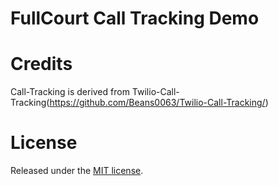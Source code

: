 FullCourt Call Tracking Demo
============================

Credits
=======
Call-Tracking is derived from Twilio-Call-Tracking(https://github.com/Beans0063/Twilio-Call-Tracking/)


License
=======

Released under the [MIT license](http://www.opensource.org/licenses/mit-license.php).
